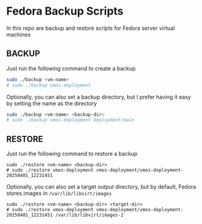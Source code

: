 # Fedora Backup Scripts

In this repo are backup and restore scripts for Fedora server virtual machines

## BACKUP

Just run the following command to create a backup

```bash
sudo ./backup <vm-name>
# sudo ./backup vmos-deployment
```

Optionally, you can also set a backup directory, but I prefer having it easy by setting the name as the directory

```bash
sudo ./backup <vm-name> <backup-dir>
# sudo ./backup vmos-deployment deployment/main
```

## RESTORE

Just run the following command to restore a backup

```
sudo ./restore <vm-name> <backup-dir>
# sudo ./restore vmos-deployment vmos-deployment/vmos-deployment-20250401_12231451
```

Optionally, you can also set a target output directory, but by default, Fedora stores images in `/var/lib/libvirt/images`

```
sudo ./restore <vm-name> <backup-dir> <target-dir>
# sudo ./restore vmos-deployment vmos-deployment/vmos-deployment-20250401_12231451 /var/lib/libvirt/images-2
```
